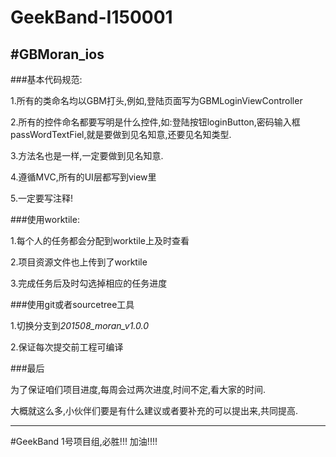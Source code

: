 # GeekBand-I150001

#GBMoran_ios
---
###基本代码规范:

1.所有的类命名均以GBM打头,例如,登陆页面写为GBMLoginViewController

2.所有的控件命名都要写明是什么控件,如:登陆按钮loginButton,密码输入框passWordTextFiel,就是要做到见名知意,还要见名知类型.

3.方法名也是一样,一定要做到见名知意.

4.遵循MVC,所有的UI层都写到view里

5.一定要写注释!

###使用worktile:

1.每个人的任务都会分配到worktile上及时查看

2.项目资源文件也上传到了worktile

3.完成任务后及时勾选掉相应的任务进度

###使用git或者sourcetree工具

1.切换分支到*201508_moran_v1.0.0*

2.保证每次提交前工程可编译

###最后

为了保证咱们项目进度,每周会过两次进度,时间不定,看大家的时间.

大概就这么多,小伙伴们要是有什么建议或者要补充的可以提出来,共同提高.

---

#GeekBand 1号项目组,必胜!!! 加油!!!!

